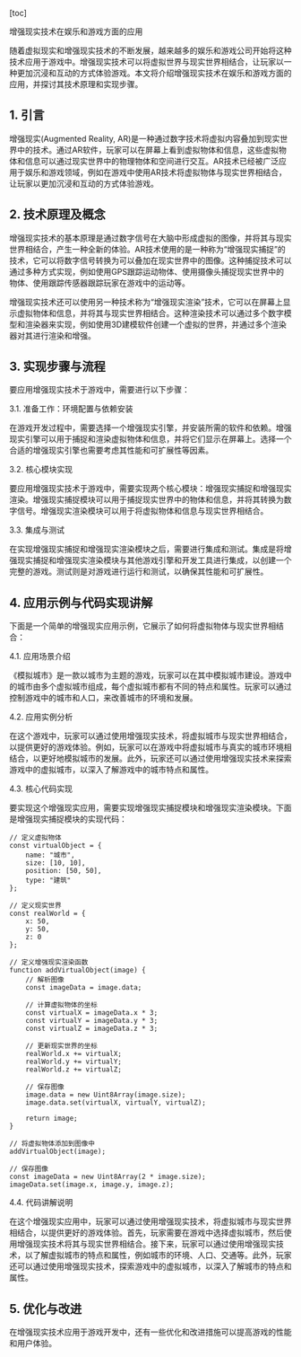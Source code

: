 
[toc]                    
                
                
增强现实技术在娱乐和游戏方面的应用

随着虚拟现实和增强现实技术的不断发展，越来越多的娱乐和游戏公司开始将这种技术应用于游戏中。增强现实技术可以将虚拟世界与现实世界相结合，让玩家以一种更加沉浸和互动的方式体验游戏。本文将介绍增强现实技术在娱乐和游戏方面的应用，并探讨其技术原理和实现步骤。

## 1. 引言

增强现实(Augmented Reality, AR)是一种通过数字技术将虚拟内容叠加到现实世界中的技术。通过AR软件，玩家可以在屏幕上看到虚拟物体和信息，这些虚拟物体和信息可以通过现实世界中的物理物体和空间进行交互。AR技术已经被广泛应用于娱乐和游戏领域，例如在游戏中使用AR技术将虚拟物体与现实世界相结合，让玩家以更加沉浸和互动的方式体验游戏。

## 2. 技术原理及概念

增强现实技术的基本原理是通过数字信号在大脑中形成虚拟的图像，并将其与现实世界相结合，产生一种全新的体验。AR技术使用的是一种称为“增强现实捕捉”的技术，它可以将数字信号转换为可以叠加在现实世界中的图像。这种捕捉技术可以通过多种方式实现，例如使用GPS跟踪运动物体、使用摄像头捕捉现实世界中的物体、使用跟踪传感器跟踪玩家在游戏中的运动等。

增强现实技术还可以使用另一种技术称为“增强现实渲染”技术，它可以在屏幕上显示虚拟物体和信息，并将其与现实世界相结合。这种渲染技术可以通过多个数字模型和渲染器来实现，例如使用3D建模软件创建一个虚拟的世界，并通过多个渲染器对其进行渲染和增强。

## 3. 实现步骤与流程

要应用增强现实技术于游戏中，需要进行以下步骤：

3.1. 准备工作：环境配置与依赖安装

在游戏开发过程中，需要选择一个增强现实引擎，并安装所需的软件和依赖。增强现实引擎可以用于捕捉和渲染虚拟物体和信息，并将它们显示在屏幕上。选择一个合适的增强现实引擎也需要考虑其性能和可扩展性等因素。

3.2. 核心模块实现

要应用增强现实技术于游戏中，需要实现两个核心模块：增强现实捕捉和增强现实渲染。增强现实捕捉模块可以用于捕捉现实世界中的物体和信息，并将其转换为数字信号。增强现实渲染模块可以用于将虚拟物体和信息与现实世界相结合。

3.3. 集成与测试

在实现增强现实捕捉和增强现实渲染模块之后，需要进行集成和测试。集成是将增强现实捕捉和增强现实渲染模块与其他游戏引擎和开发工具进行集成，以创建一个完整的游戏。测试则是对游戏进行运行和测试，以确保其性能和可扩展性。

## 4. 应用示例与代码实现讲解

下面是一个简单的增强现实应用示例，它展示了如何将虚拟物体与现实世界相结合：

4.1. 应用场景介绍

《模拟城市》是一款以城市为主题的游戏，玩家可以在其中模拟城市建设。游戏中的城市由多个虚拟城市组成，每个虚拟城市都有不同的特点和属性。玩家可以通过控制游戏中的城市和人口，来改善城市的环境和发展。

4.2. 应用实例分析

在这个游戏中，玩家可以通过使用增强现实技术，将虚拟城市与现实世界相结合，以提供更好的游戏体验。例如，玩家可以在游戏中将虚拟城市与真实的城市环境相结合，以更好地模拟城市的发展。此外，玩家还可以通过使用增强现实技术来探索游戏中的虚拟城市，以深入了解游戏中的城市特点和属性。

4.3. 核心代码实现

要实现这个增强现实应用，需要实现增强现实捕捉模块和增强现实渲染模块。下面是增强现实捕捉模块的实现代码：

```
// 定义虚拟物体
const virtualObject = {
    name: "城市",
    size: [10, 10],
    position: [50, 50],
    type: "建筑"
};

// 定义现实世界
const realWorld = {
    x: 50,
    y: 50,
    z: 0
};

// 定义增强现实渲染函数
function addVirtualObject(image) {
    // 解析图像
    const imageData = image.data;

    // 计算虚拟物体的坐标
    const virtualX = imageData.x * 3;
    const virtualY = imageData.y * 3;
    const virtualZ = imageData.z * 3;

    // 更新现实世界的坐标
    realWorld.x += virtualX;
    realWorld.y += virtualY;
    realWorld.z += virtualZ;

    // 保存图像
    image.data = new Uint8Array(image.size);
    image.data.set(virtualX, virtualY, virtualZ);

    return image;
}

// 将虚拟物体添加到图像中
addVirtualObject(image);

// 保存图像
const imageData = new Uint8Array(2 * image.size);
imageData.set(image.x, image.y, image.z);
```

4.4. 代码讲解说明

在这个增强现实应用中，玩家可以通过使用增强现实技术，将虚拟城市与现实世界相结合，以提供更好的游戏体验。首先，玩家需要在游戏中选择虚拟城市，然后使用增强现实技术将其与现实世界相结合。接下来，玩家可以通过使用增强现实技术，以了解虚拟城市的特点和属性，例如城市的环境、人口、交通等。此外，玩家还可以通过使用增强现实技术，探索游戏中的虚拟城市，以深入了解城市的特点和属性。

## 5. 优化与改进

在增强现实技术应用于游戏开发中，还有一些优化和改进措施可以提高游戏的性能和用户体验。

